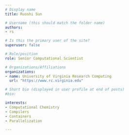 ```yaml
---
# Display name
title: Ruoshi Sun

# Username (this should match the folder name)
authors:
- rs

# Is this the primary user of the site?
superuser: false

# Role/position
role: Senior Computational Scientist

# Organizations/Affiliations
organizations:
- name: University of Virginia Research Computing
  url: "https://www.rc.virginia.edu"

# Short bio (displayed in user profile at end of posts)
#bio: 

interests:
- Computational Chemistry
- Compilers
- Containers
- Parallelization

---
```

